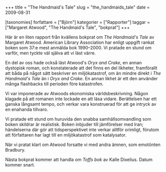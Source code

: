 +++
title = "The Handmaid's Tale"
slug = "the_handmaids_tale"
date = 2009-08-31

[taxonomies]
forfattare = ["Björn"]
kategorier = ["Rapporter"]
taggar = ["Margaret Atwood", "The Handmaid's Tale", "bokprat"]
+++

Här är en liten rapport från kvällens bokprat om <em>The Handmaid's Tale</em> av Margaret Atwood. American Library Association har enligt uppgift rankat boken som 37:e mest anmälda bok 1990–2000. Vi pratade en stund om varför, men tyckte väl själva att vi läst värre.

En del av oss hade också läst Atwood's <em>Oryx and Crake</em>, en annan dystopisk roman, och konstaterade att det finns en del likheter, framförallt att båda på något sätt beskriver en miljökatastrof, om än mindre direkt i <em>The Handmaid's Tale</em> än i <em>Oryx and Crake</em>. En annan likhet är ett den använder många flashbacks till perioden före katastrofen.

Vi var imponerade av Atwoods ekonomiska världsbeskrivning. Någon klagade på att romanen inte lockade en att läsa vidare. Berättelsen har ett ganska långsamt tempo, och verkar vara konstruerad för att ge intryck av en enahanda tillvaro.

Vi pratade ett stund om huruvida den snabba samhällsomvandling som boken skildrar är realistisk. Boken inbjuder till jämförelser med Iran; händelserna där gör att tidsperspektivet inte verkar alltför orimligt, förutom att författaren har lagt till en miljökatastrof som katalysator.

När vi pratat klart om Atwood forsatte vi med andra ämnen, som emotönten Bradbury.

Nästa bokprat kommer att handla om <em>Toffs bok</em> av Kalle Dixelius. Datum kommer snart.
